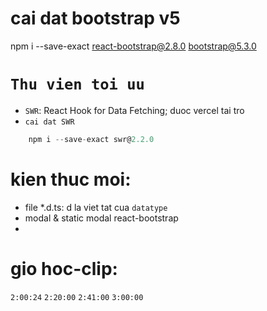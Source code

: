 # cai dat bootstrap v5

npm i --save-exact react-bootstrap@2.8.0 bootstrap@5.3.0

# `Thu vien toi uu`

- `SWR`: React Hook for Data Fetching; duoc vercel tai tro
- `cai dat SWR`

```javascript
    npm i --save-exact swr@2.2.0
```

# kien thuc moi:

- file \*.d.ts: d la viet tat cua `datatype`
- modal & static modal react-bootstrap
-

# gio hoc-clip:

`2:00:24`
`2:20:00`
`2:41:00`
`3:00:00`
